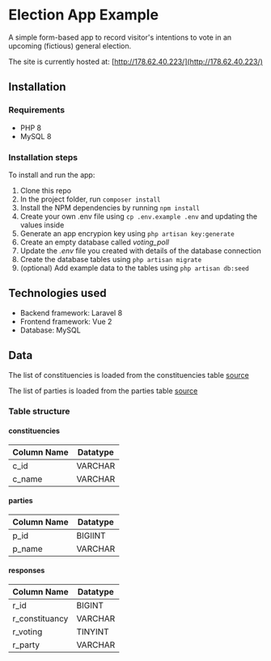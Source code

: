 # Election App Example

A simple form-based app to record visitor's intentions to vote in an upcoming (fictious) general election.

The site is currently hosted at: [http://178.62.40.223/](http://178.62.40.223/)

## Installation

### Requirements

* PHP 8
* MySQL 8

### Installation steps

To install and run the app:

1. Clone this repo
2. In the project folder, run `composer install`
3. Install the NPM dependencies by running `npm install`
4. Create your own .env file using `cp .env.example .env` and updating the values inside
5. Generate an app encrypion key using `php artisan key:generate`
6. Create an empty database called *voting_poll*
7. Update the *.env* file you created with details of the database connection
8. Create the database tables using `php artisan migrate`
9. (optional) Add example data to the tables using `php artisan db:seed`

## Technologies used

* Backend framework: Laravel 8
* Frontend framework: Vue 2
* Database: MySQL

## Data

The list of constituencies is loaded from the constituencies table [source](https://services1.arcgis.com/ESMARspQHYMw9BZ9/arcgis/rest/services/Westminster_Parliamentary_Constituencies_December_2020_UK_BUC/FeatureServer/0/query?where=1%3D1&outFields=PCON20NM,PCON20CD&outSR=4326&f=json&returnGeometry=false)

The list of parties is loaded from the parties table [source](https://www.parliament.uk/about/mps-and-lords/members/parties/)

### Table structure

#### constituencies

Column Name | Datatype
--- | ---
c_id | VARCHAR
c_name | VARCHAR

#### parties

Column Name | Datatype
--- | ---
p_id | BIGIINT
p_name | VARCHAR

#### responses

Column Name | Datatype
--- | ---
r_id | BIGINT
r_constituancy | VARCHAR
r_voting | TINYINT
r_party | VARCHAR
